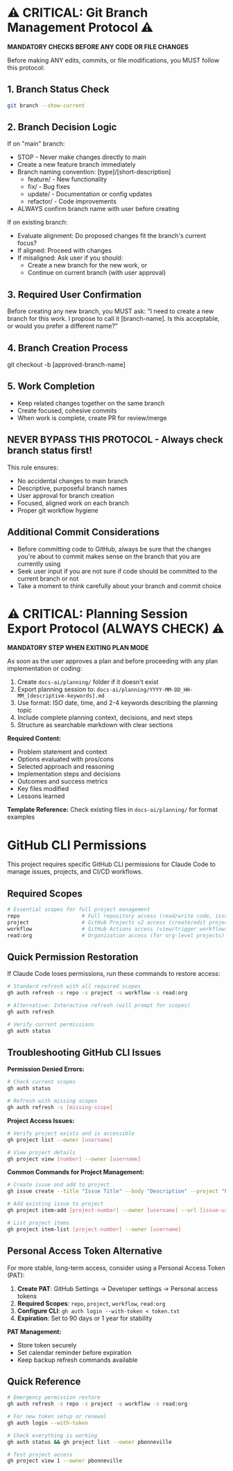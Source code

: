 # ⚠️ CRITICAL: Git Branch Management Protocol ⚠️

  **MANDATORY CHECKS BEFORE ANY CODE OR FILE CHANGES**

  Before making ANY edits, commits, or file modifications, you MUST follow this protocol:

  ## 1. Branch Status Check
  ```bash
  git branch --show-current
  ```

  ## 2. Branch Decision Logic

  If on "main" branch:

  - STOP - Never make changes directly to main
  - Create a new feature branch immediately
  - Branch naming convention: [type]/[short-description]
    - feature/ - New functionality
    - fix/ - Bug fixes
    - update/ - Documentation or config updates
    - refactor/ - Code improvements
  - ALWAYS confirm branch name with user before creating

  If on existing branch:

  - Evaluate alignment: Do proposed changes fit the branch's current focus?
  - If aligned: Proceed with changes
  - If misaligned: Ask user if you should:
    - Create a new branch for the new work, or
    - Continue on current branch (with user approval)

  ## 3. Required User Confirmation

  Before creating any new branch, you MUST ask:
  "I need to create a new branch for this work. I propose to call it [branch-name]. Is this 
  acceptable, or would you prefer a different name?"

  ## 4. Branch Creation Process

  git checkout -b [approved-branch-name]

  ## 5. Work Completion

  - Keep related changes together on the same branch
  - Create focused, cohesive commits
  - When work is complete, create PR for review/merge

  ## NEVER BYPASS THIS PROTOCOL - Always check branch status first!

  This rule ensures:
  - No accidental changes to main branch
  - Descriptive, purposeful branch names
  - User approval for branch creation
  - Focused, aligned work on each branch
  - Proper git workflow hygiene
  
  ## Additional Commit Considerations

  - Before committing code to GitHub, always be sure that the changes you're about to commit makes sense on the branch that you are currently using
  - Seek user input if you are not sure if code should be committed to the current branch or not
  - Take a moment to think carefully about your branch and commit choice

# ⚠️ CRITICAL: Planning Session Export Protocol (ALWAYS CHECK) ⚠️

**MANDATORY STEP WHEN EXITING PLAN MODE**

As soon as the user approves a plan and before proceeding with any plan implementation or coding:
1. Create `docs-ai/planning/` folder if it doesn't exist
2. Export planning session to: `docs-ai/planning/YYYY-MM-DD_HH-MM_[descriptive-keywords].md`
3. Use format: ISO date, time, and 2-4 keywords describing the planning topic
4. Include complete planning context, decisions, and next steps
5. Structure as searchable markdown with clear sections

**Required Content:**
- Problem statement and context
- Options evaluated with pros/cons
- Selected approach and reasoning
- Implementation steps and decisions
- Outcomes and success metrics
- Key files modified
- Lessons learned

**Template Reference:** Check existing files in `docs-ai/planning/` for format examples

# GitHub CLI Permissions

This project requires specific GitHub CLI permissions for Claude Code to manage issues, projects, and CI/CD workflows.

## Required Scopes
```bash
# Essential scopes for full project management
repo                    # Full repository access (read/write code, issues, PRs)
project                 # GitHub Projects v2 access (create/edit project items)
workflow                # GitHub Actions access (view/trigger workflows)
read:org                # Organization access (for org-level projects)
```

## Quick Permission Restoration
If Claude Code loses permissions, run these commands to restore access:

```bash
# Standard refresh with all required scopes
gh auth refresh -s repo -s project -s workflow -s read:org

# Alternative: Interactive refresh (will prompt for scopes)
gh auth refresh

# Verify current permissions
gh auth status
```

## Troubleshooting GitHub CLI Issues

**Permission Denied Errors:**
```bash
# Check current scopes
gh auth status

# Refresh with missing scopes
gh auth refresh -s [missing-scope]
```

**Project Access Issues:**
```bash
# Verify project exists and is accessible
gh project list --owner [username]

# View project details
gh project view [number] --owner [username]
```

**Common Commands for Project Management:**
```bash
# Create issue and add to project
gh issue create --title "Issue Title" --body "Description" --project "Project Name"

# Add existing issue to project
gh project item-add [project-number] --owner [username] --url [issue-url]

# List project items
gh project item-list [project-number] --owner [username]
```

## Personal Access Token Alternative

For more stable, long-term access, consider using a Personal Access Token (PAT):

1. **Create PAT**: GitHub Settings → Developer settings → Personal access tokens
2. **Required Scopes**: `repo`, `project`, `workflow`, `read:org`
3. **Configure CLI**: `gh auth login --with-token < token.txt`
4. **Expiration**: Set to 90 days or 1 year for stability

**PAT Management:**
- Store token securely
- Set calendar reminder before expiration
- Keep backup refresh commands available

## Quick Reference
```bash
# Emergency permission restore
gh auth refresh -s repo -s project -s workflow -s read:org

# For new token setup or renewal
gh auth login --with-token

# Check everything is working
gh auth status && gh project list --owner pbonneville

# Test project access
gh project view 1 --owner pbonneville
```